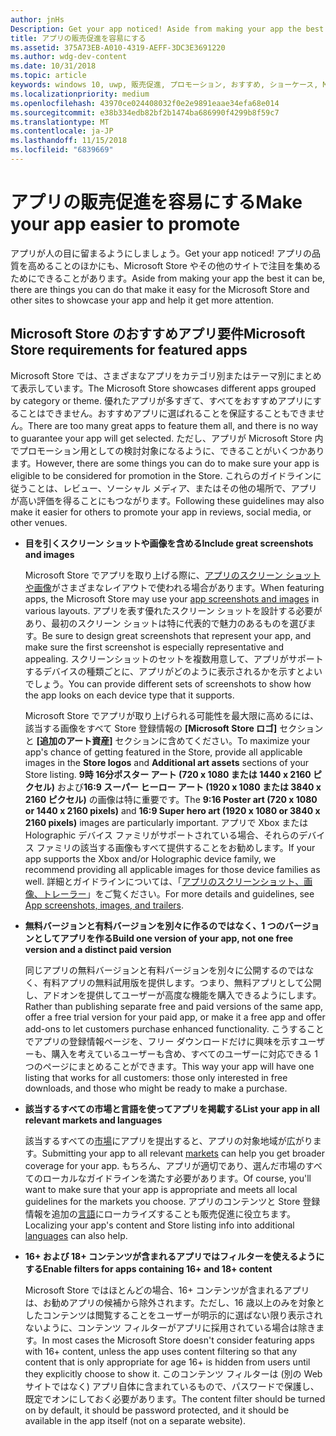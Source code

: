 ```yaml
---
author: jnHs
Description: Get your app noticed! Aside from making your app the best it can be, there are things you can do that make it easy for the Microsoft Store and other sites to showcase your app and help it get more attention.
title: アプリの販売促進を容易にする
ms.assetid: 375A73EB-A010-4319-AEFF-3DC3E3691220
ms.author: wdg-dev-content
ms.date: 10/31/2018
ms.topic: article
keywords: windows 10, uwp, 販売促進, プロモーション, おすすめ, ショーケース, Microsoft Store
ms.localizationpriority: medium
ms.openlocfilehash: 43970ce024408032f0e2e9891eaae34efa68e014
ms.sourcegitcommit: e38b334edb82bf2b1474ba686990f4299b8f59c7
ms.translationtype: MT
ms.contentlocale: ja-JP
ms.lasthandoff: 11/15/2018
ms.locfileid: "6839669"
---
```

# <a name="make-your-app-easier-to-promote"></a><span data-ttu-id="8b6cb-103">アプリの販売促進を容易にする</span><span class="sxs-lookup"><span data-stu-id="8b6cb-103">Make your app easier to promote</span></span>


<span data-ttu-id="8b6cb-104">アプリが人の目に留まるようにしましょう。</span><span class="sxs-lookup"><span data-stu-id="8b6cb-104">Get your app noticed!</span></span> <span data-ttu-id="8b6cb-105">アプリの品質を高めることのほかにも、Microsoft Store やその他のサイトで注目を集めるためにできることがあります。</span><span class="sxs-lookup"><span data-stu-id="8b6cb-105">Aside from making your app the best it can be, there are things you can do that make it easy for the Microsoft Store and other sites to showcase your app and help it get more attention.</span></span>


## <a name="microsoft-store-requirements-for-featured-apps"></a><span data-ttu-id="8b6cb-106">Microsoft Store のおすすめアプリ要件</span><span class="sxs-lookup"><span data-stu-id="8b6cb-106">Microsoft Store requirements for featured apps</span></span>

<span data-ttu-id="8b6cb-107">Microsoft Store では、さまざまなアプリをカテゴリ別またはテーマ別にまとめて表示しています。</span><span class="sxs-lookup"><span data-stu-id="8b6cb-107">The Microsoft Store showcases different apps grouped by category or theme.</span></span> <span data-ttu-id="8b6cb-108">優れたアプリが多すぎて、すべてをおすすめアプリにすることはできません。おすすめアプリに選ばれることを保証することもできません。</span><span class="sxs-lookup"><span data-stu-id="8b6cb-108">There are too many great apps to feature them all, and there is no way to guarantee your app will get selected.</span></span> <span data-ttu-id="8b6cb-109">ただし、アプリが Microsoft Store 内でプロモーション用としての検討対象になるように、できることがいくつかあります。</span><span class="sxs-lookup"><span data-stu-id="8b6cb-109">However, there are some things you can do to make sure your app is eligible to be considered for promotion in the Store.</span></span> <span data-ttu-id="8b6cb-110">これらのガイドラインに従うことは、レビュー、ソーシャル メディア、またはその他の場所で、アプリが高い評価を得ることにもつながります。</span><span class="sxs-lookup"><span data-stu-id="8b6cb-110">Following these guidelines may also make it easier for others to promote your app in reviews, social media, or other venues.</span></span>

-   **<span data-ttu-id="8b6cb-111">目を引くスクリーン ショットや画像を含める</span><span class="sxs-lookup"><span data-stu-id="8b6cb-111">Include great screenshots and images</span></span>**

    <span data-ttu-id="8b6cb-112">Microsoft Store でアプリを取り上げる際に、[アプリのスクリーン ショットや画像](app-screenshots-and-images.md)がさまざまなレイアウトで使われる場合があります。</span><span class="sxs-lookup"><span data-stu-id="8b6cb-112">When featuring apps, the Microsoft Store may use your [app screenshots and images](app-screenshots-and-images.md) in various layouts.</span></span> <span data-ttu-id="8b6cb-113">アプリを表す優れたスクリーン ショットを設計する必要があり、最初のスクリーン ショットは特に代表的で魅力のあるものを選びます。</span><span class="sxs-lookup"><span data-stu-id="8b6cb-113">Be sure to design great screenshots that represent your app, and make sure the first screenshot is especially representative and appealing.</span></span> <span data-ttu-id="8b6cb-114">スクリーンショットのセットを複数用意して、アプリがサポートするデバイスの種類ごとに、アプリがどのように表示されるかを示すとよいでしょう。</span><span class="sxs-lookup"><span data-stu-id="8b6cb-114">You can provide different sets of screenshots to show how the app looks on each device type that it supports.</span></span>

    <span data-ttu-id="8b6cb-115">Microsoft Store でアプリが取り上げられる可能性を最大限に高めるには、該当する画像をすべて Store 登録情報の **[Microsoft Store ロゴ]** セクションと **[追加のアート資産]** セクションに含めてください。</span><span class="sxs-lookup"><span data-stu-id="8b6cb-115">To maximize your app's chance of getting featured in the Store, provide all applicable images in the **Store logos** and **Additional art assets** sections of your Store listing.</span></span> <span data-ttu-id="8b6cb-116">**9時 16分ポスター アート (720 x 1080 または 1440 x 2160 ピクセル)** および**16:9 スーパー ヒーロー アート (1920 x 1080 または 3840 x 2160 ピクセル)** の画像は特に重要です。</span><span class="sxs-lookup"><span data-stu-id="8b6cb-116">The **9:16 Poster art (720 x 1080 or 1440 x 2160 pixels)** and **16:9 Super hero art (1920 x 1080 or 3840 x 2160 pixels)** images are particularly important.</span></span> <span data-ttu-id="8b6cb-117">アプリで Xbox または Holographic デバイス ファミリがサポートされている場合、それらのデバイス ファミリの該当する画像もすべて提供することをお勧めします。</span><span class="sxs-lookup"><span data-stu-id="8b6cb-117">If your app supports the Xbox and/or Holographic device family, we recommend providing all applicable images for those device families as well.</span></span> <span data-ttu-id="8b6cb-118">詳細とガイドラインについては、「[アプリのスクリーンショット、画像、トレーラー](app-screenshots-and-images.md)」をご覧ください。</span><span class="sxs-lookup"><span data-stu-id="8b6cb-118">For more details and guidelines, see [App screenshots, images, and trailers](app-screenshots-and-images.md).</span></span>

-   **<span data-ttu-id="8b6cb-119">無料バージョンと有料バージョンを別々に作るのではなく、1 つのバージョンとしてアプリを作る</span><span class="sxs-lookup"><span data-stu-id="8b6cb-119">Build one version of your app, not one free version and a distinct paid version</span></span>**

    <span data-ttu-id="8b6cb-120">同じアプリの無料バージョンと有料バージョンを別々に公開するのではなく、有料アプリの無料試用版を提供します。つまり、無料アプリとして公開し、アドオンを提供してユーザーが高度な機能を購入できるようにします。</span><span class="sxs-lookup"><span data-stu-id="8b6cb-120">Rather than publishing separate free and paid versions of the same app, offer a free trial version for your paid app, or make it a free app and offer add-ons to let customers purchase enhanced functionality.</span></span> <span data-ttu-id="8b6cb-121">こうすることでアプリの登録情報ページを、フリー ダウンロードだけに興味を示すユーザーも、購入を考えているユーザーも含め、すべてのユーザーに対応できる 1 つのページにまとめることができます。</span><span class="sxs-lookup"><span data-stu-id="8b6cb-121">This way your app will have one listing that works for all customers: those only interested in free downloads, and those who might be ready to make a purchase.</span></span>

-   **<span data-ttu-id="8b6cb-122">該当するすべての市場と言語を使ってアプリを掲載する</span><span class="sxs-lookup"><span data-stu-id="8b6cb-122">List your app in all relevant markets and languages</span></span>**

    <span data-ttu-id="8b6cb-123">該当するすべての[市場](define-pricing-and-market-selection.md)にアプリを提出すると、アプリの対象地域が広がります。</span><span class="sxs-lookup"><span data-stu-id="8b6cb-123">Submitting your app to all relevant [markets](define-pricing-and-market-selection.md) can help you get broader coverage for your app.</span></span> <span data-ttu-id="8b6cb-124">もちろん、アプリが適切であり、選んだ市場のすべてのローカルなガイドラインを満たす必要があります。</span><span class="sxs-lookup"><span data-stu-id="8b6cb-124">Of course, you'll want to make sure that your app is appropriate and meets all local guidelines for the markets you choose.</span></span> <span data-ttu-id="8b6cb-125">アプリのコンテンツと Store 登録情報を追加の[言語](supported-languages.md)にローカライズすることも販売促進に役立ちます。</span><span class="sxs-lookup"><span data-stu-id="8b6cb-125">Localizing your app's content and Store listing info into additional [languages](supported-languages.md) can also help.</span></span>

-   **<span data-ttu-id="8b6cb-126">16+ および 18+ コンテンツが含まれるアプリではフィルターを使えるようにする</span><span class="sxs-lookup"><span data-stu-id="8b6cb-126">Enable filters for apps containing 16+ and 18+ content</span></span>**

    <span data-ttu-id="8b6cb-127">Microsoft Store ではほとんどの場合、16+ コンテンツが含まれるアプリは、お勧めアプリの候補から除外されます。ただし、16 歳以上のみを対象としたコンテンツは閲覧することをユーザーが明示的に選ばない限り表示されないように、コンテンツ フィルターがアプリに採用されている場合は除きます。</span><span class="sxs-lookup"><span data-stu-id="8b6cb-127">In most cases the Microsoft Store doesn't consider featuring apps with 16+ content, unless the app uses content filtering so that any content that is only appropriate for age 16+ is hidden from users until they explicitly choose to show it.</span></span> <span data-ttu-id="8b6cb-128">このコンテンツ フィルターは (別の Web サイトではなく) アプリ自体に含まれているもので、パスワードで保護し、既定でオンにしておく必要があります。</span><span class="sxs-lookup"><span data-stu-id="8b6cb-128">The content filter should be turned on by default, it should be password protected, and it should be available in the app itself (not on a separate website).</span></span>



 




